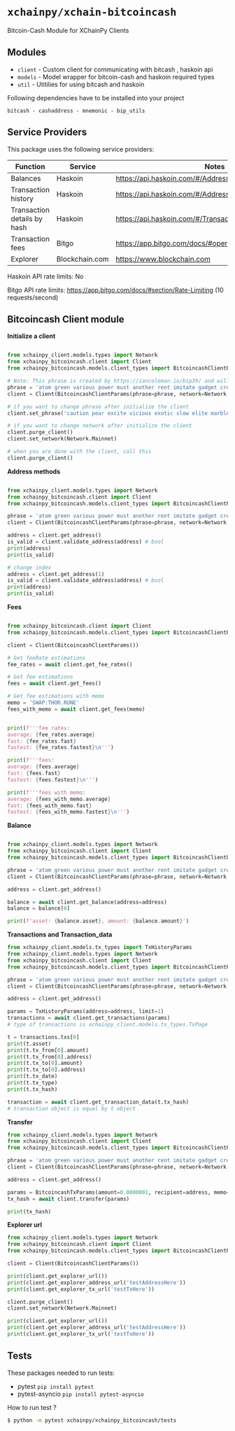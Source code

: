 # `xchainpy/xchain-bitcoincash`

Bitcoin-Cash Module for XChainPy Clients

## Modules

- `client` - Custom client for communicating with bitcash , haskoin api
- `models` - Model wrapper for bitcoin-cash and haskoin required types
- `util` - Utitilies for using bitcash and haskoin

Following dependencies have to be installed into your project

```
bitcash - cashaddress - mnemonic - bip_utils
```

## Service Providers

This package uses the following service providers:

| Function                    | Service       | Notes                                                                            |
| --------------------------- | ------------- | -------------------------------------------------------------------------------- |
| Balances                    | Haskoin       | https://api.haskoin.com/#/Address/getBalance                                     |
| Transaction history         | Haskoin       | https://api.haskoin.com/#/Address/getAddressTxsFull                              |
| Transaction details by hash | Haskoin       | https://api.haskoin.com/#/Transaction/Transaction                                |
| Transaction fees            | Bitgo         | https://app.bitgo.com/docs/#operation/v2.tx.getfeeestimate                       |
| Explorer                    | Blockchain.com| https://www.blockchain.com                                                       |

Haskoin API rate limits: No

Bitgo API rate limits: https://app.bitgo.com/docs/#section/Rate-Limiting (10 requests/second)


Bitcoincash Client module
-----------------

**Initialize a client**

```python

from xchainpy_client.models.types import Network
from xchainpy_bitcoincash.client import Client
from xchainpy_bitcoincash.models.client_types import BitcoincashClientParams

# Note: This phrase is created by https://iancoleman.io/bip39/ and will never been used in a real-world
phrase = 'atom green various power must another rent imitate gadget creek fat then'
client = Client(BitcoincashClientParams(phrase=phrase, network=Network.Testnet))

# if you want to change phrase after initialize the client
client.set_phrase('caution pear excite vicious exotic slow elite marble attend science strategy rude')

# if you want to change network after initialize the client
client.purge_client()
client.set_network(Network.Mainnet)

# when you are done with the client, call this
client.purge_client()
 ```
    


**Address methods**

```python

from xchainpy_client.models.types import Network
from xchainpy_bitcoincash.client import Client
from xchainpy_bitcoincash.models.client_types import BitcoincashClientParams

phrase = 'atom green various power must another rent imitate gadget creek fat then'
client = Client(BitcoincashClientParams(phrase=phrase, network=Network.Testnet))

address = client.get_address()
is_valid = client.validate_address(address) # bool
print(address)
print(is_valid)

# change index
address = client.get_address(1)
is_valid = client.validate_address(address) # bool
print(address)
print(is_valid)
```

**Fees**

```python

from xchainpy_bitcoincash.client import Client
from xchainpy_bitcoincash.models.client_types import BitcoincashClientParams

client = Client(BitcoincashClientParams())

# Get feeRate estimations
fee_rates = await client.get_fee_rates()

# Get fee estimations
fees = await client.get_fees()

# Get fee estimations with memo
memo = 'SWAP:THOR.RUNE'
fees_with_memo = await client.get_fees(memo)


print(f'''fee rates: 
average: {fee_rates.average}
fast: {fee_rates.fast}
fastest: {fee_rates.fastest}\n''')

print(f'''fees: 
average: {fees.average}
fast: {fees.fast}
fastest: {fees.fastest}\n''')

print(f'''fees with memo: 
average: {fees_with_memo.average}
fast: {fees_with_memo.fast}
fastest: {fees_with_memo.fastest}\n''')
```

**Balance**

```python

from xchainpy_client.models.types import Network
from xchainpy_bitcoincash.client import Client
from xchainpy_bitcoincash.models.client_types import BitcoincashClientParams

phrase = 'atom green various power must another rent imitate gadget creek fat then'
client = Client(BitcoincashClientParams(phrase=phrase, network=Network.Testnet))

address = client.get_address()

balance = await client.get_balance(address=address)
balance = balance[0]

print(f'asset: {balance.asset}, amount: {balance.amount}')
```

**Transactions and Transaction_data**

```python
from xchainpy_client.models.tx_types import TxHistoryParams
from xchainpy_client.models.types import Network
from xchainpy_bitcoincash.client import Client
from xchainpy_bitcoincash.models.client_types import BitcoincashClientParams

phrase = 'atom green various power must another rent imitate gadget creek fat then'
client = Client(BitcoincashClientParams(phrase=phrase, network=Network.Testnet))

address = client.get_address()

params = TxHistoryParams(address=address, limit=1)
transactions = await client.get_transactions(params)
# type of transactions is xchainpy_client.models.tx_types.TxPage

t = transactions.txs[0]
print(t.asset)
print(t.tx_from[0].amount)
print(t.tx_from[0].address)
print(t.tx_to[0].amount)
print(t.tx_to[0].address)
print(t.tx_date)
print(t.tx_type)
print(t.tx_hash)

transaction = await client.get_transaction_data(t.tx_hash)
# transaction object is equal by t object
```

**Transfer**

```python
from xchainpy_client.models.types import Network
from xchainpy_bitcoincash.client import Client
from xchainpy_bitcoincash.models.client_types import BitcoincashClientParams, BitcoincashTxParams

phrase = 'atom green various power must another rent imitate gadget creek fat then'
client = Client(BitcoincashClientParams(phrase=phrase, network=Network.Testnet))

address = client.get_address()

params = BitcoincashTxParams(amount=0.0000001, recipient=address, memo='memo')
tx_hash = await client.transfer(params)

print(tx_hash)
```

**Explorer url**

```python
from xchainpy_client.models.types import Network
from xchainpy_bitcoincash.client import Client
from xchainpy_bitcoincash.models.client_types import BitcoincashClientParams

client = Client(BitcoincashClientParams())

print(client.get_explorer_url())
print(client.get_explorer_address_url('testAddressHere'))
print(client.get_explorer_tx_url('testTxHere'))

client.purge_client()
client.set_network(Network.Mainnet)

print(client.get_explorer_url())
print(client.get_explorer_address_url('testAddressHere'))
print(client.get_explorer_tx_url('testTxHere'))
```



## Tests

These packages needed to run tests:

- pytest `pip install pytest`
- pytest-asyncio `pip install pytest-asyncio`

How to run test ?

```bash
$ python -m pytest xchainpy/xchainpy_bitcoincash/tests
```

